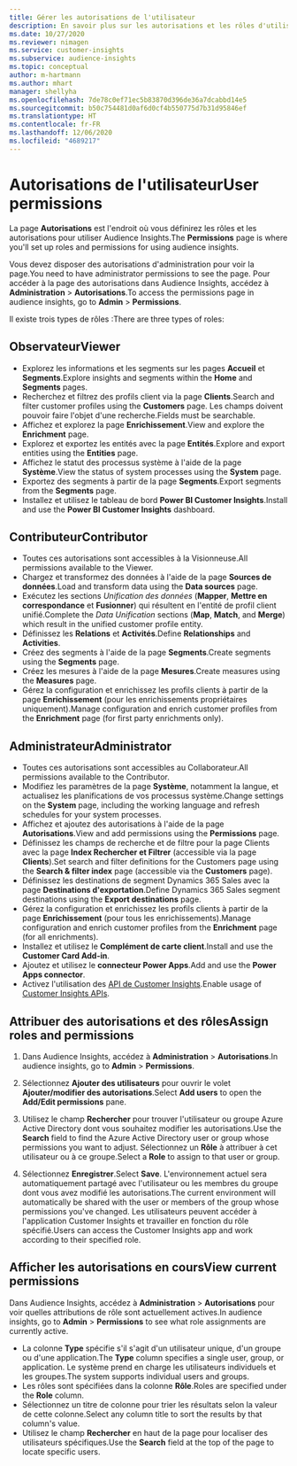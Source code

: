 ```yaml
---
title: Gérer les autorisations de l'utilisateur
description: En savoir plus sur les autorisations et les rôles d'utilisateur.
ms.date: 10/27/2020
ms.reviewer: nimagen
ms.service: customer-insights
ms.subservice: audience-insights
ms.topic: conceptual
author: m-hartmann
ms.author: mhart
manager: shellyha
ms.openlocfilehash: 7de78c0ef71ec5b83870d396de36a7dcabbd14e5
ms.sourcegitcommit: b50c754481d0af6d0cf4b550775d7b31d95846ef
ms.translationtype: HT
ms.contentlocale: fr-FR
ms.lasthandoff: 12/06/2020
ms.locfileid: "4689217"
---
```

# <a name="user-permissions"></a><span data-ttu-id="c43c0-103">Autorisations de l'utilisateur</span><span class="sxs-lookup"><span data-stu-id="c43c0-103">User permissions</span></span>

<span data-ttu-id="c43c0-104">La page **Autorisations** est l'endroit où vous définirez les rôles et les autorisations pour utiliser Audience Insights.</span><span class="sxs-lookup"><span data-stu-id="c43c0-104">The **Permissions** page is where you'll set up roles and permissions for using audience insights.</span></span>

<span data-ttu-id="c43c0-105">Vous devez disposer des autorisations d'administration pour voir la page.</span><span class="sxs-lookup"><span data-stu-id="c43c0-105">You need to have administrator permissions to see the page.</span></span> <span data-ttu-id="c43c0-106">Pour accéder à la page des autorisations dans Audience Insights, accédez à **Administration** > **Autorisations**.</span><span class="sxs-lookup"><span data-stu-id="c43c0-106">To access the permissions page in audience insights, go to **Admin** > **Permissions**.</span></span>

<span data-ttu-id="c43c0-107">Il existe trois types de rôles :</span><span class="sxs-lookup"><span data-stu-id="c43c0-107">There are three types of roles:</span></span>

## <a name="viewer"></a><span data-ttu-id="c43c0-108">Observateur</span><span class="sxs-lookup"><span data-stu-id="c43c0-108">Viewer</span></span>

- <span data-ttu-id="c43c0-109">Explorez les informations et les segments sur les pages **Accueil** et **Segments**.</span><span class="sxs-lookup"><span data-stu-id="c43c0-109">Explore insights and segments within the **Home** and **Segments** pages.</span></span>
- <span data-ttu-id="c43c0-110">Recherchez et filtrez des profils client via la page **Clients**.</span><span class="sxs-lookup"><span data-stu-id="c43c0-110">Search and filter customer profiles using the **Customers** page.</span></span> <span data-ttu-id="c43c0-111">Les champs doivent pouvoir faire l'objet d'une recherche.</span><span class="sxs-lookup"><span data-stu-id="c43c0-111">Fields must be searchable.</span></span>
- <span data-ttu-id="c43c0-112">Affichez et explorez la page **Enrichissement**.</span><span class="sxs-lookup"><span data-stu-id="c43c0-112">View and explore the **Enrichment** page.</span></span>
- <span data-ttu-id="c43c0-113">Explorez et exportez les entités avec la page **Entités**.</span><span class="sxs-lookup"><span data-stu-id="c43c0-113">Explore and export entities using the **Entities** page.</span></span>
- <span data-ttu-id="c43c0-114">Affichez le statut des processus système à l'aide de la page **Système**.</span><span class="sxs-lookup"><span data-stu-id="c43c0-114">View the status of system processes  using the **System** page.</span></span>
- <span data-ttu-id="c43c0-115">Exportez des segments à partir de la page **Segments**.</span><span class="sxs-lookup"><span data-stu-id="c43c0-115">Export segments from the **Segments** page.</span></span>
- <span data-ttu-id="c43c0-116">Installez et utilisez le tableau de bord **Power BI Customer Insights**.</span><span class="sxs-lookup"><span data-stu-id="c43c0-116">Install and use the **Power BI Customer Insights** dashboard.</span></span>

## <a name="contributor"></a><span data-ttu-id="c43c0-117">Contributeur</span><span class="sxs-lookup"><span data-stu-id="c43c0-117">Contributor</span></span>

- <span data-ttu-id="c43c0-118">Toutes ces autorisations sont accessibles à la Visionneuse.</span><span class="sxs-lookup"><span data-stu-id="c43c0-118">All permissions available to the Viewer.</span></span>
- <span data-ttu-id="c43c0-119">Chargez et transformez des données à l'aide de la page **Sources de données**.</span><span class="sxs-lookup"><span data-stu-id="c43c0-119">Load and transform data using the **Data sources** page.</span></span>
- <span data-ttu-id="c43c0-120">Exécutez les sections *Unification des données* (**Mapper**, **Mettre en correspondance** et **Fusionner**) qui résultent en l'entité de profil client unifié.</span><span class="sxs-lookup"><span data-stu-id="c43c0-120">Complete the *Data Unification* sections (**Map**, **Match**, and **Merge**) which result in the unified customer profile entity.</span></span>
- <span data-ttu-id="c43c0-121">Définissez les **Relations** et **Activités**.</span><span class="sxs-lookup"><span data-stu-id="c43c0-121">Define **Relationships** and **Activities**.</span></span>
- <span data-ttu-id="c43c0-122">Créez des segments à l'aide de la page **Segments**.</span><span class="sxs-lookup"><span data-stu-id="c43c0-122">Create segments using the **Segments** page.</span></span>
- <span data-ttu-id="c43c0-123">Créez les mesures à l'aide de la page **Mesures**.</span><span class="sxs-lookup"><span data-stu-id="c43c0-123">Create measures using the **Measures** page.</span></span>
- <span data-ttu-id="c43c0-124">Gérez la configuration et enrichissez les profils clients à partir de la page **Enrichissement** (pour les enrichissements propriétaires uniquement).</span><span class="sxs-lookup"><span data-stu-id="c43c0-124">Manage configuration and enrich customer profiles from the **Enrichment** page (for first party enrichments only).</span></span>

## <a name="administrator"></a><span data-ttu-id="c43c0-125">Administrateur</span><span class="sxs-lookup"><span data-stu-id="c43c0-125">Administrator</span></span>

- <span data-ttu-id="c43c0-126">Toutes ces autorisations sont accessibles au Collaborateur.</span><span class="sxs-lookup"><span data-stu-id="c43c0-126">All permissions available to the Contributor.</span></span>
- <span data-ttu-id="c43c0-127">Modifiez les paramètres de la page **Système**, notamment la langue, et actualisez les planifications de vos processus système.</span><span class="sxs-lookup"><span data-stu-id="c43c0-127">Change settings on the **System** page, including the working language and refresh schedules for your system processes.</span></span>
- <span data-ttu-id="c43c0-128">Affichez et ajoutez des autorisations à l'aide de la page **Autorisations**.</span><span class="sxs-lookup"><span data-stu-id="c43c0-128">View and add permissions using the **Permissions** page.</span></span>
- <span data-ttu-id="c43c0-129">Définissez les champs de recherche et de filtre pour la page Clients avec la page **Index Rechercher et Filtrer** (accessible via la page **Clients**).</span><span class="sxs-lookup"><span data-stu-id="c43c0-129">Set search and filter definitions for the Customers page using the **Search & filter index** page (accessible via the **Customers** page).</span></span>
- <span data-ttu-id="c43c0-130">Définissez les destinations de segment Dynamics 365 Sales avec la page **Destinations d'exportation**.</span><span class="sxs-lookup"><span data-stu-id="c43c0-130">Define Dynamics 365 Sales segment destinations using the **Export destinations** page.</span></span>
- <span data-ttu-id="c43c0-131">Gérez la configuration et enrichissez les profils clients à partir de la page **Enrichissement** (pour tous les enrichissements).</span><span class="sxs-lookup"><span data-stu-id="c43c0-131">Manage configuration and enrich customer profiles from the **Enrichment** page (for all enrichments).</span></span>
- <span data-ttu-id="c43c0-132">Installez et utilisez le **Complément de carte client**.</span><span class="sxs-lookup"><span data-stu-id="c43c0-132">Install and use the **Customer Card Add-in**.</span></span>
- <span data-ttu-id="c43c0-133">Ajoutez et utilisez le **connecteur Power Apps**.</span><span class="sxs-lookup"><span data-stu-id="c43c0-133">Add and use the **Power Apps connector**.</span></span>
- <span data-ttu-id="c43c0-134">Activez l'utilisation des [API de Customer Insights](apis.md).</span><span class="sxs-lookup"><span data-stu-id="c43c0-134">Enable usage of [Customer Insights APIs](apis.md).</span></span>

## <a name="assign-roles-and-permissions"></a><span data-ttu-id="c43c0-135">Attribuer des autorisations et des rôles</span><span class="sxs-lookup"><span data-stu-id="c43c0-135">Assign roles and permissions</span></span>

1. <span data-ttu-id="c43c0-136">Dans Audience Insights, accédez à **Administration** > **Autorisations**.</span><span class="sxs-lookup"><span data-stu-id="c43c0-136">In audience insights, go to **Admin** > **Permissions**.</span></span>

1. <span data-ttu-id="c43c0-137">Sélectionnez **Ajouter des utilisateurs** pour ouvrir le volet **Ajouter/modifier des autorisations**.</span><span class="sxs-lookup"><span data-stu-id="c43c0-137">Select **Add users** to open the **Add/Edit permissions** pane.</span></span>

1. <span data-ttu-id="c43c0-138">Utilisez le champ **Rechercher** pour trouver l'utilisateur ou groupe Azure Active Directory dont vous souhaitez modifier les autorisations.</span><span class="sxs-lookup"><span data-stu-id="c43c0-138">Use the **Search** field to find the Azure Active Directory user or group whose permissions you want to adjust.</span></span> <span data-ttu-id="c43c0-139">Sélectionnez un **Rôle** à attribuer à cet utilisateur ou à ce groupe.</span><span class="sxs-lookup"><span data-stu-id="c43c0-139">Select a **Role** to assign to that user or group.</span></span>

1. <span data-ttu-id="c43c0-140">Sélectionnez **Enregistrer**.</span><span class="sxs-lookup"><span data-stu-id="c43c0-140">Select **Save**.</span></span> <span data-ttu-id="c43c0-141">L'environnement actuel sera automatiquement partagé avec l'utilisateur ou les membres du groupe dont vous avez modifié les autorisations.</span><span class="sxs-lookup"><span data-stu-id="c43c0-141">The current environment will automatically be shared with the user or members of the group whose permissions you've changed.</span></span> <span data-ttu-id="c43c0-142">Les utilisateurs peuvent accéder à l'application Customer Insights et travailler en fonction du rôle spécifié.</span><span class="sxs-lookup"><span data-stu-id="c43c0-142">Users can access the Customer Insights app and work according to their specified role.</span></span>

## <a name="view-current-permissions"></a><span data-ttu-id="c43c0-143">Afficher les autorisations en cours</span><span class="sxs-lookup"><span data-stu-id="c43c0-143">View current permissions</span></span>

<span data-ttu-id="c43c0-144">Dans Audience Insights, accédez à **Administration** > **Autorisations** pour voir quelles attributions de rôle sont actuellement actives.</span><span class="sxs-lookup"><span data-stu-id="c43c0-144">In audience insights, go to **Admin** > **Permissions** to see what role assignments are currently active.</span></span>

- <span data-ttu-id="c43c0-145">La colonne **Type** spécifie s'il s'agit d'un utilisateur unique, d'un groupe ou d'une application.</span><span class="sxs-lookup"><span data-stu-id="c43c0-145">The **Type** column specifies a single user, group, or application.</span></span> <span data-ttu-id="c43c0-146">Le système prend en charge les utilisateurs individuels et les groupes.</span><span class="sxs-lookup"><span data-stu-id="c43c0-146">The system supports individual users and groups.</span></span>
- <span data-ttu-id="c43c0-147">Les rôles sont spécifiées dans la colonne **Rôle**.</span><span class="sxs-lookup"><span data-stu-id="c43c0-147">Roles are specified under the **Role** column.</span></span>
- <span data-ttu-id="c43c0-148">Sélectionnez un titre de colonne pour trier les résultats selon la valeur de cette colonne.</span><span class="sxs-lookup"><span data-stu-id="c43c0-148">Select any column title to sort the results by that column's value.</span></span>
- <span data-ttu-id="c43c0-149">Utilisez le champ **Rechercher** en haut de la page pour localiser des utilisateurs spécifiques.</span><span class="sxs-lookup"><span data-stu-id="c43c0-149">Use the **Search** field at the top of the page to locate specific users.</span></span>
